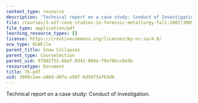 ```yaml
---
content_type: resource
description: 'Technical report on a case study: Conduct of Investigation.'
file: /courses/3-a27-case-studies-in-forensic-metallurgy-fall-2007/3009c2eea88dd8fae9976d50f3af63d9_7b.pdf
file_type: application/pdf
learning_resource_types: []
license: https://creativecommons.org/licenses/by-nc-sa/4.0/
ocw_type: OCWFile
parent_title: Snow Collapses
parent_type: CourseSection
parent_uid: 97882f52-88af-0341-088e-f9ef0bcc0e9b
resourcetype: Document
title: 7b.pdf
uid: 3009c2ee-a88d-d8fa-e997-6d50f3af63d9
---
```

Technical report on a case study: Conduct of Investigation.